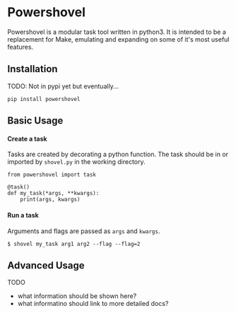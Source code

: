 # Powershovel

Powershovel is a modular task tool written in python3. It is intended to be a
replacement for Make, emulating and expanding on some of it's most useful 
features.

## Installation


TODO: Not in pypi yet but eventually...

``` 
pip install powershovel
```

## Basic Usage

#### Create a task 

Tasks are created by decorating a python function. The task should be in or 
 imported by `shovel.py` in the working directory.

```
from powershovel import task

@task()
def my_task(*args, **kwargs):
    print(args, kwargs)
```

#### Run a task

Arguments and flags are passed as `args` and `kwargs`.


```
$ shovel my_task arg1 arg2 --flag --flag=2
```


## Advanced Usage


TODO 
* what information should be shown here? 
* what informatino should link to more detailed docs?
